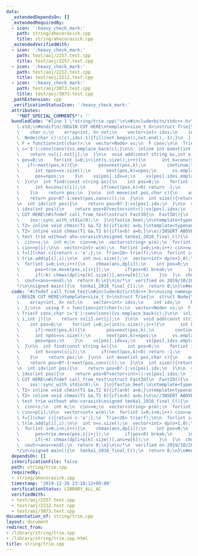 ```yaml
---
data:
  _extendedDependsOn: []
  _extendedRequiredBy:
  - icon: ':heavy_check_mark:'
    path: string/ahocorasick.cpp
    title: string/ahocorasick.cpp
  _extendedVerifiedWith:
  - icon: ':heavy_check_mark:'
    path: test/aoj/2257.test.cpp
    title: test/aoj/2257.test.cpp
  - icon: ':heavy_check_mark:'
    path: test/aoj/2212.test.cpp
    title: test/aoj/2212.test.cpp
  - icon: ':heavy_check_mark:'
    path: test/aoj/3073.test.cpp
    title: test/aoj/3073.test.cpp
  _pathExtension: cpp
  _verificationStatusIcon: ':heavy_check_mark:'
  attributes:
    '*NOT_SPECIAL_COMMENTS*': ''
  bundledCode: "#line 1 \"string/trie.cpp\"\n\n#include<bits/stdc++.h>\nusing namespace\
    \ std;\n#endif\n//BEGIN CUT HERE\ntemplate<size_t X>\nstruct Trie{\n  struct Node{\n\
    \    char c;\n    array<int, X> nxt;\n    vector<int> idxs;\n    int idx;\n  \
    \  Node(char c):c(c),idx(-1){fill(nxt.begin(),nxt.end(),-1);}\n  };\n\n  using\
    \ F = function<int(char)>;\n  vector<Node> vs;\n  F conv;\n\n  Trie(F conv,char\
    \ c='$'):conv(conv){vs.emplace_back(c);}\n\n  inline int &next(int i,int j){\n\
    \    return vs[i].nxt[j];\n  }\n\n  void add(const string &s,int x){\n    int\
    \ pos=0;\n    for(int i=0;i<(int)s.size();i++){\n      int k=conv(s[i]);\n   \
    \   if(~next(pos,k)){\n        pos=next(pos,k);\n        continue;\n      }\n\
    \      int npos=vs.size();\n      next(pos,k)=npos;\n      vs.emplace_back(s[i]);\n\
    \      pos=npos;\n    }\n    vs[pos].idx=x;\n    vs[pos].idxs.emplace_back(x);\n\
    \  }\n\n  int find(const string &s){\n    int pos=0;\n    for(int i=0;i<(int)s.size();i++){\n\
    \      int k=conv(s[i]);\n      if(next(pos,k)<0) return -1;\n      pos=next(pos,k);\n\
    \    }\n    return pos;\n  }\n\n  int move(int pos,char c){\n    assert(pos<(int)vs.size());\n\
    \    return pos<0?-1:next(pos,conv(c));\n  }\n\n  int size(){return vs.size();}\n\
    \n  int idx(int pos){\n    return pos<0?-1:vs[pos].idx;\n  }\n\n  vector<int>\
    \ idxs(int pos){\n    return pos<0?vector<int>():vs[pos].idxs;\n  }\n\n};\n//END\
    \ CUT HERE\n#ifndef call_from_test\nstruct FastIO{\n  FastIO(){\n    cin.tie(0);\n\
    \    ios::sync_with_stdio(0);\n  }\n}fastio_beet;\n\ntemplate<typename T1,typename\
    \ T2> inline void chmin(T1 &a,T2 b){if(a>b) a=b;}\ntemplate<typename T1,typename\
    \ T2> inline void chmax(T1 &a,T2 b){if(a<b) a=b;}\n\n//INSERT ABOVE HERE\n\n//\
    \ test trie without aho-corasick\nsigned tenka1_2016_final_C(){\n  string s;\n\
    \  cin>>s;\n  int m;\n  cin>>m;\n  vector<string> p(m);\n  for(int i=0;i<m;i++)\
    \ cin>>p[i];\n\n  vector<int> w(m);\n  for(int i=0;i<m;i++) cin>>w[i];\n\n  Trie<26>::F\
    \ f=[](char c){return c-'a';};\n  Trie<26> trie(f);\n\n  for(int i=0;i<m;i++)\
    \ trie.add(p[i],i);\n\n  int n=s.size();\n  vector<int> dp(n+1,0);\n  int ans=0;\n\
    \  for(int i=0;i<n;i++){\n    chmax(ans,dp[i]);\n    int pos=0;\n    for(int j=0;j<222&&i+j<n;j++){\n\
    \      pos=trie.move(pos,s[i+j]);\n      if(pos<0) break;\n      int k=trie.idx(pos);\n\
    \      if(~k) chmax(dp[i+p[k].size()],ans+w[k]);\n    }\n  }\n  chmax(ans,dp[n]);\n\
    \  cout<<ans<<endl;\n  return 0;\n}\n\n/*\n  verified on 2019/10/28\n  https://atcoder.jp/contests/tenka1-2016-final/tasks/tenka1_2016_final_c\n\
    */\n\nsigned main(){\n  tenka1_2016_final_C();\n  return 0;\n}\n#endif\n"
  code: "#ifndef call_from_test\n#include<bits/stdc++.h>\nusing namespace std;\n#endif\n\
    //BEGIN CUT HERE\ntemplate<size_t X>\nstruct Trie{\n  struct Node{\n    char c;\n\
    \    array<int, X> nxt;\n    vector<int> idxs;\n    int idx;\n    Node(char c):c(c),idx(-1){fill(nxt.begin(),nxt.end(),-1);}\n\
    \  };\n\n  using F = function<int(char)>;\n  vector<Node> vs;\n  F conv;\n\n \
    \ Trie(F conv,char c='$'):conv(conv){vs.emplace_back(c);}\n\n  inline int &next(int\
    \ i,int j){\n    return vs[i].nxt[j];\n  }\n\n  void add(const string &s,int x){\n\
    \    int pos=0;\n    for(int i=0;i<(int)s.size();i++){\n      int k=conv(s[i]);\n\
    \      if(~next(pos,k)){\n        pos=next(pos,k);\n        continue;\n      }\n\
    \      int npos=vs.size();\n      next(pos,k)=npos;\n      vs.emplace_back(s[i]);\n\
    \      pos=npos;\n    }\n    vs[pos].idx=x;\n    vs[pos].idxs.emplace_back(x);\n\
    \  }\n\n  int find(const string &s){\n    int pos=0;\n    for(int i=0;i<(int)s.size();i++){\n\
    \      int k=conv(s[i]);\n      if(next(pos,k)<0) return -1;\n      pos=next(pos,k);\n\
    \    }\n    return pos;\n  }\n\n  int move(int pos,char c){\n    assert(pos<(int)vs.size());\n\
    \    return pos<0?-1:next(pos,conv(c));\n  }\n\n  int size(){return vs.size();}\n\
    \n  int idx(int pos){\n    return pos<0?-1:vs[pos].idx;\n  }\n\n  vector<int>\
    \ idxs(int pos){\n    return pos<0?vector<int>():vs[pos].idxs;\n  }\n\n};\n//END\
    \ CUT HERE\n#ifndef call_from_test\nstruct FastIO{\n  FastIO(){\n    cin.tie(0);\n\
    \    ios::sync_with_stdio(0);\n  }\n}fastio_beet;\n\ntemplate<typename T1,typename\
    \ T2> inline void chmin(T1 &a,T2 b){if(a>b) a=b;}\ntemplate<typename T1,typename\
    \ T2> inline void chmax(T1 &a,T2 b){if(a<b) a=b;}\n\n//INSERT ABOVE HERE\n\n//\
    \ test trie without aho-corasick\nsigned tenka1_2016_final_C(){\n  string s;\n\
    \  cin>>s;\n  int m;\n  cin>>m;\n  vector<string> p(m);\n  for(int i=0;i<m;i++)\
    \ cin>>p[i];\n\n  vector<int> w(m);\n  for(int i=0;i<m;i++) cin>>w[i];\n\n  Trie<26>::F\
    \ f=[](char c){return c-'a';};\n  Trie<26> trie(f);\n\n  for(int i=0;i<m;i++)\
    \ trie.add(p[i],i);\n\n  int n=s.size();\n  vector<int> dp(n+1,0);\n  int ans=0;\n\
    \  for(int i=0;i<n;i++){\n    chmax(ans,dp[i]);\n    int pos=0;\n    for(int j=0;j<222&&i+j<n;j++){\n\
    \      pos=trie.move(pos,s[i+j]);\n      if(pos<0) break;\n      int k=trie.idx(pos);\n\
    \      if(~k) chmax(dp[i+p[k].size()],ans+w[k]);\n    }\n  }\n  chmax(ans,dp[n]);\n\
    \  cout<<ans<<endl;\n  return 0;\n}\n\n/*\n  verified on 2019/10/28\n  https://atcoder.jp/contests/tenka1-2016-final/tasks/tenka1_2016_final_c\n\
    */\n\nsigned main(){\n  tenka1_2016_final_C();\n  return 0;\n}\n#endif\n"
  dependsOn: []
  isVerificationFile: false
  path: string/trie.cpp
  requiredBy:
  - string/ahocorasick.cpp
  timestamp: '2019-12-26 23:10:12+09:00'
  verificationStatus: LIBRARY_ALL_AC
  verifiedWith:
  - test/aoj/2257.test.cpp
  - test/aoj/2212.test.cpp
  - test/aoj/3073.test.cpp
documentation_of: string/trie.cpp
layout: document
redirect_from:
- /library/string/trie.cpp
- /library/string/trie.cpp.html
title: string/trie.cpp
---
```

